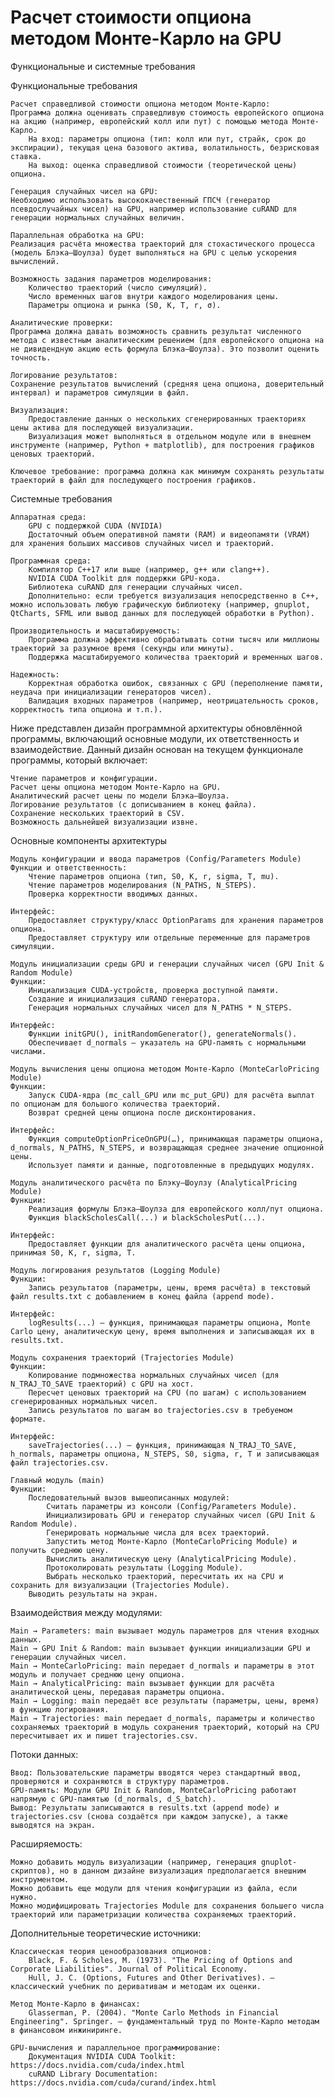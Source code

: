 # Расчет стоимости опциона методом Монте-Карло на GPU
Функциональные и системные требования

Функциональные требования

    Расчет справедливой стоимости опциона методом Монте-Карло:
    Программа должна оценивать справедливую стоимость европейского опциона на акцию (например, европейский колл или пут) с помощью метода Монте-Карло.
        На вход: параметры опциона (тип: колл или пут, страйк, срок до экспирации), текущая цена базового актива, волатильность, безрисковая ставка.
        На выход: оценка справедливой стоимости (теоретической цены) опциона.

    Генерация случайных чисел на GPU:
    Необходимо использовать высококачественный ГПСЧ (генератор псевдослучайных чисел) на GPU, например использование cuRAND для генерации нормальных случайных величин.

    Параллельная обработка на GPU:
    Реализация расчёта множества траекторий для стохастического процесса (модель Блэка–Шоулза) будет выполняться на GPU с целью ускорения вычислений.

    Возможность задания параметров моделирования:
        Количество траекторий (число симуляций).
        Число временных шагов внутри каждого моделирования цены.
        Параметры опциона и рынка (S0, K, T, r, σ).

    Аналитические проверки:
    Программа должна давать возможность сравнить результат численного метода с известным аналитическим решением (для европейского опциона на не дивидендную акцию есть формула Блэка–Шоулза). Это позволит оценить точность.

    Логирование результатов:
    Сохранение результатов вычислений (средняя цена опциона, доверительный интервал) и параметров симуляции в файл.

    Визуализация:
        Предоставление данных о нескольких сгенерированных траекториях цены актива для последующей визуализации.
        Визуализация может выполняться в отдельном модуле или в внешнем инструменте (например, Python + matplotlib), для построения графиков ценовых траекторий.

    Ключевое требование: программа должна как минимум сохранять результаты траекторий в файл для последующего построения графиков.

Системные требования

    Аппаратная среда:
        GPU с поддержкой CUDA (NVIDIA)
        Достаточный объем оперативной памяти (RAM) и видеопамяти (VRAM) для хранения больших массивов случайных чисел и траекторий.

    Программная среда:
        Компилятор C++17 или выше (например, g++ или clang++).
        NVIDIA CUDA Toolkit для поддержки GPU-кода.
        Библиотека cuRAND для генерации случайных чисел.
        Дополнительно: если требуется визуализация непосредственно в C++, можно использовать любую графическую библиотеку (например, gnuplot, QtCharts, SFML или вывод данных для последующей обработки в Python).

    Производительность и масштабируемость:
        Программа должна эффективно обрабатывать сотни тысяч или миллионы траекторий за разумное время (секунды или минуты).
        Поддержка масштабируемого количества траекторий и временных шагов.

    Надежность:
        Корректная обработка ошибок, связанных с GPU (переполнение памяти, неудача при инициализации генераторов чисел).
        Валидация входных параметров (например, неотрицательность сроков, корректность типа опциона и т.п.).


Ниже представлен дизайн программной архитектуры обновлённой программы, включающий основные модули, их ответственность и взаимодействие. Данный дизайн основан на текущем функционале программы, который включает:

    Чтение параметров и конфигурации.
    Расчет цены опциона методом Монте-Карло на GPU.
    Аналитический расчет цены по модели Блэка–Шоулза.
    Логирование результатов (с дописыванием в конец файла).
    Сохранение нескольких траекторий в CSV.
    Возможность дальнейшей визуализации извне.

Основные компоненты архитектуры

    Модуль конфигурации и ввода параметров (Config/Parameters Module)
    Функции и ответственность:
        Чтение параметров опциона (тип, S0, K, r, sigma, T, mu).
        Чтение параметров моделирования (N_PATHS, N_STEPS).
        Проверка корректности вводимых данных.

    Интерфейс:
        Предоставляет структуру/класс OptionParams для хранения параметров опциона.
        Предоставляет структуру или отдельные переменные для параметров симуляции.

    Модуль инициализации среды GPU и генерации случайных чисел (GPU Init & Random Module)
    Функции:
        Инициализация CUDA-устройств, проверка доступной памяти.
        Создание и инициализация cuRAND генератора.
        Генерация нормальных случайных чисел для N_PATHS * N_STEPS.

    Интерфейс:
        Функции initGPU(), initRandomGenerator(), generateNormals().
        Обеспечивает d_normals — указатель на GPU-память с нормальными числами.

    Модуль вычисления цены опциона методом Монте-Карло (MonteCarloPricing Module)
    Функции:
        Запуск CUDA-ядра (mc_call_GPU или mc_put_GPU) для расчёта выплат по опционам для большого количества траекторий.
        Возврат средней цены опциона после дисконтирования.

    Интерфейс:
        Функция computeOptionPriceOnGPU(…), принимающая параметры опциона, d_normals, N_PATHS, N_STEPS, и возвращающая среднее значение опционной цены.
        Использует памяти и данные, подготовленные в предыдущих модулях.

    Модуль аналитического расчёта по Блэку–Шоулзу (AnalyticalPricing Module)
    Функции:
        Реализация формулы Блэка–Шоулза для европейского колл/пут опциона.
        Функция blackScholesCall(...) и blackScholesPut(...).

    Интерфейс:
        Предоставляет функции для аналитического расчёта цены опциона, принимая S0, K, r, sigma, T.

    Модуль логирования результатов (Logging Module)
    Функции:
        Запись результатов (параметры, цены, время расчёта) в текстовый файл results.txt с добавлением в конец файла (append mode).

    Интерфейс:
        logResults(...) — функция, принимающая параметры опциона, Monte Carlo цену, аналитическую цену, время выполнения и записывающая их в results.txt.

    Модуль сохранения траекторий (Trajectories Module)
    Функции:
        Копирование подмножества нормальных случайных чисел (для N_TRAJ_TO_SAVE траекторий) с GPU на хост.
        Пересчет ценовых траекторий на CPU (по шагам) с использованием сгенерированных нормальных чисел.
        Запись результатов по шагам во trajectories.csv в требуемом формате.

    Интерфейс:
        saveTrajectories(...) — функция, принимающая N_TRAJ_TO_SAVE, h_normals, параметры опциона, N_STEPS, S0, sigma, r, T и записывающая файл trajectories.csv.

    Главный модуль (main)
    Функции:
        Последовательный вызов вышеописанных модулей:
            Считать параметры из консоли (Config/Parameters Module).
            Инициализировать GPU и генератор случайных чисел (GPU Init & Random Module).
            Генерировать нормальные числа для всех траекторий.
            Запустить метод Монте-Карло (MonteCarloPricing Module) и получить среднюю цену.
            Вычислить аналитическую цену (AnalyticalPricing Module).
            Протоколировать результаты (Logging Module).
            Выбрать несколько траекторий, пересчитать их на CPU и сохранить для визуализации (Trajectories Module).
        Выводить результаты на экран.

Взаимодействия между модулями:

    Main → Parameters: main вызывает модуль параметров для чтения входных данных.
    Main → GPU Init & Random: main вызывает функции инициализации GPU и генерации случайных чисел.
    Main → MonteCarloPricing: main передает d_normals и параметры в этот модуль и получает среднюю цену опциона.
    Main → AnalyticalPricing: main вызывает функции для расчёта аналитической цены, передавая параметры опциона.
    Main → Logging: main передаёт все результаты (параметры, цены, время) в функцию логирования.
    Main → Trajectories: main передает d_normals, параметры и количество сохраняемых траекторий в модуль сохранения траекторий, который на CPU пересчитывает их и пишет trajectories.csv.

Потоки данных:

    Ввод: Пользовательские параметры вводятся через стандартный ввод, проверяются и сохраняются в структуру параметров.
    GPU-память: Модули GPU Init & Random, MonteCarloPricing работают напрямую с GPU-памятью (d_normals, d_S_batch).
    Вывод: Результаты записываются в results.txt (append mode) и trajectories.csv (снова создаётся при каждом запуске), а также выводятся на экран.

Расширяемость:

    Можно добавить модуль визуализации (например, генерация gnuplot-скриптов), но в данном дизайне визуализация предполагается внешним инструментом.
    Можно добавить еще модули для чтения конфигурации из файла, если нужно.
    Можно модифицировать Trajectories Module для сохранения большего числа траекторий или параметризации количества сохраняемых траекторий.

Дополнительные теоретические источники:

    Классическая теория ценообразования опционов:
        Black, F. & Scholes, M. (1973). "The Pricing of Options and Corporate Liabilities". Journal of Political Economy.
        Hull, J. C. (Options, Futures and Other Derivatives). – классический учебник по деривативам и методам их оценки.

    Метод Монте-Карло в финансах:
        Glasserman, P. (2004). "Monte Carlo Methods in Financial Engineering". Springer. – фундаментальный труд по Монте-Карло методам в финансовом инжиниринге.

    GPU-вычисления и параллельное программирование:
        Документация NVIDIA CUDA Toolkit: https://docs.nvidia.com/cuda/index.html
        cuRAND Library Documentation: https://docs.nvidia.com/cuda/curand/index.html
